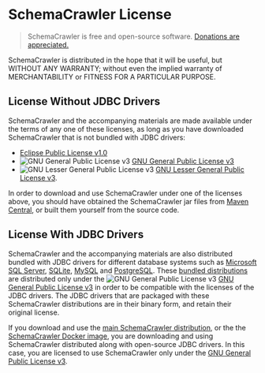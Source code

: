 # SchemaCrawler License

> SchemaCrawler is free and open-source software. 
> [Donations are appreciated.](https://www.paypal.me/sualeh)  

SchemaCrawler is distributed in the hope that it will be useful, but
WITHOUT ANY WARRANTY; without even the implied warranty of
MERCHANTABILITY or FITNESS FOR A PARTICULAR PURPOSE.

## License Without JDBC Drivers

SchemaCrawler and the accompanying materials are made available under the terms of any one
of these licenses, as long as you have downloaded SchemaCrawler that is not bundled with JDBC drivers:

- [Eclipse Public License v1.0](http://www.eclipse.org/legal/epl-v10.html)
- ![GNU General Public License v3](http://www.gnu.org/graphics/gplv3-88x31.png) 
 [GNU General Public License v3](http://www.gnu.org/licenses/gpl-3.0.en.html) 
- ![GNU Lesser General Public License v3](http://www.gnu.org/graphics/lgplv3-88x31.png) 
 [GNU Lesser General Public License v3](http://www.gnu.org/licenses/lgpl-3.0.en.html).

In order to download and use SchemaCrawler under one of the licenses above, you should
have obtained the SchemaCrawler jar files from 
[Maven Central](http://search.maven.org/#search%7Cga%7C1%7Cg%3Aus.fatehi%20schemacrawler), 
or built them yourself from the source code.

## License With JDBC Drivers

SchemaCrawler and the accompanying materials are also distributed bundled with JDBC drivers for 
different database systems such as [Microsoft SQL 
Server](http://www.microsoft.com/sqlserver), 
[SQLite](http://www.sqlite.org/), [MySQL](http://www.mysql.com/) and 
[PostgreSQL](http://www.postgresql.org). These [bundled 
distributions](database-support.html) are distributed only under the 
![GNU General Public License  v3](http://www.gnu.org/graphics/gplv3-88x31.png) 
[GNU General Public License v3](http://www.gnu.org/licenses/gpl-3.0.en.html) 
in order to be compatible with the licenses of the JDBC drivers. The 
JDBC drivers that are packaged with these SchemaCrawler distributions 
are in their binary form, and retain their original license. 

If you download and use the [main SchemaCrawler distribution](http://github.com/sualeh/SchemaCrawler/releases/),
or the the [SchemaCrawler Docker image](https://hub.docker.com/r/sualeh/schemacrawler/),
you are downloading and using SchemaCrawler distributed along with open-source JDBC drivers.
In this case, you are licensed to use SchemaCrawler only under the 
[GNU General Public License v3](http://www.gnu.org/licenses/gpl-3.0.en.html).
